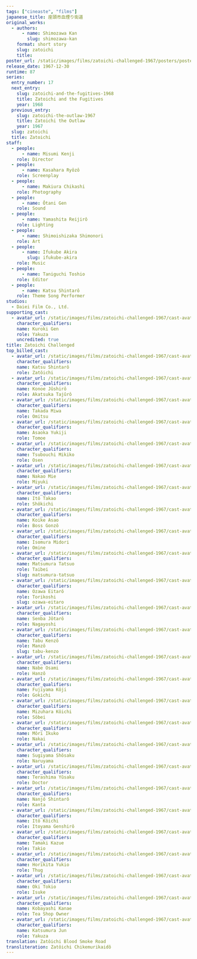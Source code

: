 ```yaml
---
tags: ["cineaste", "films"]
japanese_title: 座頭市血煙り街道
original_works:
  - authors:
      - name: Shimozawa Kan
        slug: shimozawa-kan
    format: short story
    slug: zatoichi
    title:
poster_url: /static/images/films/zatoichi-challenged-1967/posters/poster.webp
release_date: 1967-12-30
runtime: 87
series:
  entry_number: 17
  next_entry:
    slug: zatoichi-and-the-fugitives-1968
    title: Zatoichi and the Fugitives
    year: 1968
  previous_entry:
    slug: zatoichi-the-outlaw-1967
    title: Zatoichi the Outlaw
    year: 1967
  slug: zatoichi
  title: Zatoichi
staff:
  - people:
      - name: Misumi Kenji
    role: Director
  - people:
      - name: Kasahara Ryôzô
    role: Screenplay
  - people:
      - name: Makiura Chikashi
    role: Photography
  - people:
      - name: Ôtani Gen
    role: Sound
  - people:
      - name: Yamashita Reijirô
    role: Lighting
  - people:
      - name: Shimoishizaka Shimonori
    role: Art
  - people:
      - name: Ifukube Akira
        slug: ifukube-akira
    role: Music
  - people:
      - name: Taniguchi Toshio
    role: Editor
  - people:
      - name: Katsu Shintarô
    role: Theme Song Performer
studios:
  - Daiei Film Co., Ltd.
supporting_cast:
  - avatar_url: /static/images/films/zatoichi-challenged-1967/cast-avatars/gen-kuroki-0.webp
    character_qualifiers:
    name: Kuroki Gen
    role: Yakuza
    uncredited: true
title: Zatoichi Challenged
top_billed_cast:
  - avatar_url: /static/images/films/zatoichi-challenged-1967/cast-avatars/shintaro-katsu-0.webp
    character_qualifiers:
    name: Katsu Shintarô
    role: Zatôichi
  - avatar_url: /static/images/films/zatoichi-challenged-1967/cast-avatars/jushiro-konoe-0.webp
    character_qualifiers:
    name: Konoe Jûshirô
    role: Akatsuka Tajûrô
  - avatar_url: /static/images/films/zatoichi-challenged-1967/cast-avatars/miwa-takada-0.webp
    character_qualifiers:
    name: Takada Miwa
    role: Omitsu
  - avatar_url: /static/images/films/zatoichi-challenged-1967/cast-avatars/yukiji-asaoka-0.webp
    character_qualifiers:
    name: Asaoka Yukiji
    role: Tomoe
  - avatar_url: /static/images/films/zatoichi-challenged-1967/cast-avatars/mikiko-tsubouchi-0.webp
    character_qualifiers:
    name: Tsubouchi Mikiko
    role: Osen
  - avatar_url: /static/images/films/zatoichi-challenged-1967/cast-avatars/mie-nakao-0.webp
    character_qualifiers:
    name: Nakao Mie
    role: Miyuki
  - avatar_url: /static/images/films/zatoichi-challenged-1967/cast-avatars/takao-ito-0.webp
    character_qualifiers:
    name: Itô Takao
    role: Shôkichi
  - avatar_url: /static/images/films/zatoichi-challenged-1967/cast-avatars/asao-koike-0.webp
    character_qualifiers:
    name: Koike Asao
    role: Boss Gonzô
  - avatar_url: /static/images/films/zatoichi-challenged-1967/cast-avatars/midori-isomura-0.webp
    character_qualifiers:
    name: Isomura Midori
    role: Omine
  - avatar_url: /static/images/films/zatoichi-challenged-1967/cast-avatars/tatsuo-matsumura-0.webp
    character_qualifiers:
    name: Matsumura Tatsuo
    role: Taibei
    slug: matsumura-tatsuo
  - avatar_url: /static/images/films/zatoichi-challenged-1967/cast-avatars/eitaro-ozawa-0.webp
    character_qualifiers:
    name: Ozawa Eitarô
    role: Torikoshi
    slug: ozawa-eitaro
  - avatar_url: /static/images/films/zatoichi-challenged-1967/cast-avatars/jotaro-senba-0.webp
    character_qualifiers:
    name: Senba Jôtarô
    role: Nagayoshi
  - avatar_url: /static/images/films/zatoichi-challenged-1967/cast-avatars/kenzo-tabu-0.webp
    character_qualifiers:
    name: Tabu Kenzô
    role: Manzô
    slug: tabu-kenzo
  - avatar_url: /static/images/films/zatoichi-challenged-1967/cast-avatars/osami-nabe-0.webp
    character_qualifiers:
    name: Nabe Osami
    role: Hanzô
  - avatar_url: /static/images/films/zatoichi-challenged-1967/cast-avatars/koji-fujiyama-0.webp
    character_qualifiers:
    name: Fujiyama Kôji
    role: Gokichi
  - avatar_url: /static/images/films/zatoichi-challenged-1967/cast-avatars/koichi-mizuhara-0.webp
    character_qualifiers:
    name: Mizuhara Kôichi
    role: Sôbei
  - avatar_url: /static/images/films/zatoichi-challenged-1967/cast-avatars/ikuko-mori-0.webp
    character_qualifiers:
    name: Môri Ikuko
    role: Nakai
  - avatar_url: /static/images/films/zatoichi-challenged-1967/cast-avatars/shosaku-sugiyama-0.webp
    character_qualifiers:
    name: Sugiyama Shôsaku
    role: Naruyama
  - avatar_url: /static/images/films/zatoichi-challenged-1967/cast-avatars/yusaku-terashima-0.webp
    character_qualifiers:
    name: Terashima Yûsaku
    role: Doctor
  - avatar_url: /static/images/films/zatoichi-challenged-1967/cast-avatars/shintaro-nanjo-0.webp
    character_qualifiers:
    name: Nanjô Shintarô
    role: Kanta
  - avatar_url: /static/images/films/zatoichi-challenged-1967/cast-avatars/koichi-ito-0.webp
    character_qualifiers:
    name: Itô Kôichi
    role: Itoyama Genshirô
  - avatar_url: /static/images/films/zatoichi-challenged-1967/cast-avatars/kazue-tamaki-0.webp
    character_qualifiers:
    name: Tamaki Kazue
    role: Takio
  - avatar_url: /static/images/films/zatoichi-challenged-1967/cast-avatars/yukio-horikita-0.webp
    character_qualifiers:
    name: Horikita Yukio
    role: Thug
  - avatar_url: /static/images/films/zatoichi-challenged-1967/cast-avatars/tokio-oki-0.webp
    character_qualifiers:
    name: Oki Tokio
    role: Isuke
  - avatar_url: /static/images/films/zatoichi-challenged-1967/cast-avatars/kanae-kobayashi-0.webp
    character_qualifiers:
    name: Kobayashi Kanae
    role: Tea Shop Owner
  - avatar_url: /static/images/films/zatoichi-challenged-1967/cast-avatars/jun-katsumura-0.webp
    character_qualifiers:
    name: Katsumura Jun
    role: Yakuza
translation: Zatôichi Blood Smoke Road
transliteration: Zatôichi Chikemurikaidô
---
```

